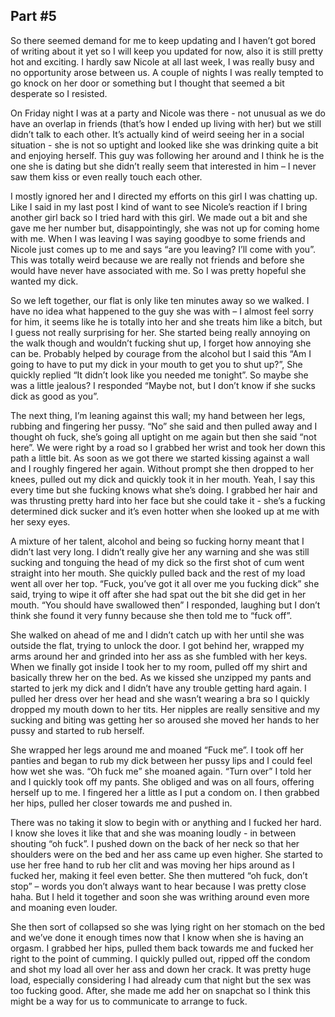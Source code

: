 ## Part #5

So there seemed demand for me to keep updating and I haven’t got bored of writing about it yet so I will keep you updated for now, also it is still pretty hot and exciting. I hardly saw Nicole at all last week, I was really busy and no opportunity arose between us. A couple of nights I was really tempted to go knock on her door or something but I thought that seemed a bit desperate so I resisted.

On Friday night I was at a party and Nicole was there - not unusual as we do have an overlap in friends (that’s how I ended up living with her) but we still didn’t talk to each other. It’s actually kind of weird seeing her in a social situation - she is not so uptight and looked like she was drinking quite a bit and enjoying herself. This guy was following her around and I think he is the one she is dating but she didn’t really seem that interested in him – I never saw them kiss or even really touch each other.

I mostly ignored her and I directed my efforts on this girl I was chatting up. Like I said in my last post I kind of want to see Nicole’s reaction if I bring another girl back so I tried hard with this girl. We made out a bit and she gave me her number but, disappointingly, she was not up for coming home with me. When I was leaving I was saying goodbye to some friends and Nicole just comes up to me and says “are you leaving? I’ll come with you”. This was totally weird because we are really not friends and before she would have never have associated with me. So I was pretty hopeful she wanted my dick.

So we left together, our flat is only like ten minutes away so we walked. I have no idea what happened to the guy she was with – I almost feel sorry for him, it seems like he is totally into her and she treats him like a bitch, but I guess not really surprising for her. She started being really annoying on the walk though and wouldn’t fucking shut up, I forget how annoying she can be. Probably helped by courage from the alcohol but I said this “Am I going to have to put my dick in your mouth to get you to shut up?”, She quickly replied “It didn’t look like you needed me tonight”. So maybe she was a little jealous? I responded “Maybe not, but I don’t know if she sucks dick as good as you”.

The next thing, I’m leaning against this wall; my hand between her legs, rubbing and fingering her pussy. “No” she said and then pulled away and I thought oh fuck, she’s going all uptight on me again but then she said “not here”. We were right by a road so I grabbed her wrist and took her down this path a little bit. As soon as we got there we started kissing against a wall and I roughly fingered her again. Without prompt she then dropped to her knees, pulled out my dick and quickly took it in her mouth. Yeah, I say this every time but she fucking knows what she’s doing. I grabbed her hair and was thrusting pretty hard into her face but she could take it - she’s a fucking determined dick sucker and it’s even hotter when she looked up at me with her sexy eyes.

A mixture of her talent, alcohol and being so fucking horny meant that I didn’t last very long. I didn’t really give her any warning and she was still sucking and tonguing the head of my dick so the first shot of cum went straight into her mouth. She quickly pulled back and the rest of my load went all over her top. “Fuck, you’ve got it all over me you fucking dick” she said, trying to wipe it off after she had spat out the bit she did get in her mouth. “You should have swallowed then” I responded, laughing but I don’t think she found it very funny because she then told me to “fuck off”.

She walked on ahead of me and I didn’t catch up with her until she was outside the flat, trying to unlock the door. I got behind her, wrapped my arms around her and grinded into her ass as she fumbled with her keys. When we finally got inside I took her to my room, pulled off my shirt and basically threw her on the bed. As we kissed she unzipped my pants and started to jerk my dick and I didn’t have any trouble getting hard again. I pulled her dress over her head and she wasn’t wearing a bra so I quickly dropped my mouth down to her tits. Her nipples are really sensitive and my sucking and biting was getting her so aroused she moved her hands to her pussy and started to rub herself.

She wrapped her legs around me and moaned “Fuck me”. I took off her panties and began to rub my dick between her pussy lips and I could feel how wet she was. “Oh fuck me” she moaned again. “Turn over” I told her and I quickly took off my pants. She obliged and was on all fours, offering herself up to me. I fingered her a little as I put a condom on. I then grabbed her hips, pulled her closer towards me and pushed in.

There was no taking it slow to begin with or anything and I fucked her hard. I know she loves it like that and she was moaning loudly - in between shouting “oh fuck”. I pushed down on the back of her neck so that her shoulders were on the bed and her ass came up even higher. She started to use her free hand to rub her clit and was moving her hips around as I fucked her, making it feel even better. She then muttered “oh fuck, don’t stop” – words you don’t always want to hear because I was pretty close haha. But I held it together and soon she was writhing around even more and moaning even louder.

She then sort of collapsed so she was lying right on her stomach on the bed and we’ve done it enough times now that I know when she is having an orgasm. I grabbed her hips, pulled them back towards me and fucked her right to the point of cumming. I quickly pulled out, ripped off the condom and shot my load all over her ass and down her crack. It was pretty huge load, especially considering I had already cum that night but the sex was too fucking good. After, she made me add her on snapchat so I think this might be a way for us to communicate to arrange to fuck.
